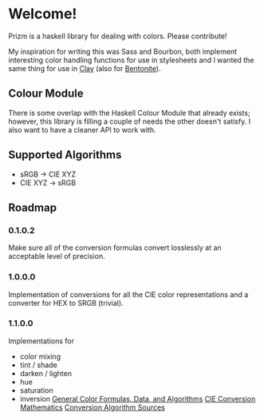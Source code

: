 Welcome!
=====

Prizm is a haskell library for dealing with colors. Please contribute!

My inspiration for writing this was Sass and Bourbon, both implement interesting color handling functions for
use in stylesheets and I wanted the same thing for use in [Clay](http://fvisser.nl/clay/) (also for
[Bentonite](https://github.com/ixmatus/bentonite)).

## Colour Module

There is some overlap with the Haskell Colour Module that already exists; however, this library is filling a couple of
needs the other doesn't satisfy. I also want to have a cleaner API to work with.

## Supported Algorithms

- sRGB -> CIE XYZ
- CIE XYZ -> sRGB

## Roadmap

### 0.1.0.2
Make sure all of the conversion formulas convert losslessly at an acceptable level of precision.

### 1.0.0.0
Implementation of conversions for all the CIE color representations and a converter for HEX to SRGB (trivial).

### 1.1.0.0
Implementations for

- color mixing
- tint / shade
- darken / lighten
- hue
- saturation
- inversion
[General Color Formulas, Data, and Algorithms](http://www.brucelindbloom.com/index.html?Info.html)
[CIE Conversion Mathematics](http://rip94550.wordpress.com/2011/07/04/color-cielab-and-tristimulus-xyz/)
[Conversion Algorithm Sources](http://www.easyrgb.com/index.php?X=MATH&H=01)

